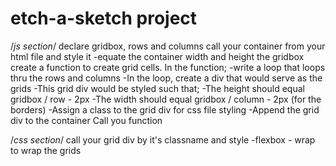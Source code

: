 # etch-a-sketch project

/_js section_/
declare gridbox, rows and columns
call your container from your html file and style it
-equate the container width and height the gridbox
create a function to create grid cells. In the function;
-write a loop that loops thru the rows and columns
-In the loop, create a div that would serve as the grids
-This grid div would be styled such that;
-The height should equal gridbox / row - 2px
-The width should equal gridbox / column - 2px (for the borders)
-Assign a class to the grid div for css file styling
-Append the grid div to the container
Call you function

/_css section_/
call your grid div by it's classname and style
-flexbox - wrap to wrap the grids
